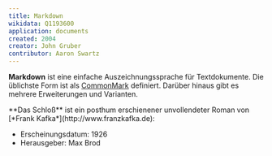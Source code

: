 ```yaml
---
title: Markdown
wikidata: Q1193600
application: documents
created: 2004
creator: John Gruber
contributor: Aaron Swartz
---
```


**Markdown** ist eine einfache Auszeichnungssprache für Textdokumente. Die
üblichste Form ist als [CommonMark](http://commonmark.org/) definiert. Darüber
hinaus gibt es mehrere Erweiterungen und Varianten.

<example highlight="md">
**Das Schloß** ist ein posthum erschienener unvollendeter
Roman von [*Frank Kafka*](http://www.franzkafka.de):

* Erscheinungsdatum: 1926
* Herausgeber: Max Brod
</example>

<!--
* CommonMark
* Github Flavored Markdown (GFM)
* Pandoc Markdown
* MultiMarkdown
* Markdown Extra
* ...
-->
